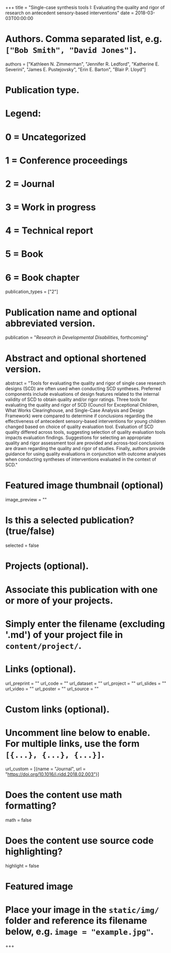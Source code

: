 +++
title = "Single-case synthesis tools I: Evaluating the quality and rigor of research on antecedent sensory-based interventions"
date = 2018-03-03T00:00:00

# Authors. Comma separated list, e.g. `["Bob Smith", "David Jones"]`.
authors = ["Kathleen N. Zimmerman", "Jennifer R. Ledford", "Katherine E. Severini", "James E. Pustejovsky", "Erin E. Barton", "Blair P. Lloyd"]

# Publication type.
# Legend:
# 0 = Uncategorized
# 1 = Conference proceedings
# 2 = Journal
# 3 = Work in progress
# 4 = Technical report
# 5 = Book
# 6 = Book chapter
publication_types = ["2"]

# Publication name and optional abbreviated version.
publication = "_Research in Developmental Disabilities_, forthcoming"

# Abstract and optional shortened version.
abstract = "Tools for evaluating the quality and rigor of single case research designs (SCD) are often used when conducting SCD syntheses. Preferred components include evaluations of design features related to the internal validity of SCD to obtain quality and/or rigor ratings. Three tools for evaluating the quality and rigor of SCD (Council for Exceptional Children, What Works Clearinghouse, and Single-Case Analysis and Design Framework) were compared to determine if conclusions regarding the effectiveness of antecedent sensory-based interventions for young children changed based on choice of quality evaluation tool. Evaluation of SCD quality differed across tools, suggesting selection of quality evaluation tools impacts evaluation findings. Suggestions for selecting an appropriate quality and rigor assessment tool are provided and across-tool conclusions are drawn regarding the quality and rigor of studies. Finally, authors provide guidance for using quality evaluations in conjunction with outcome analyses when conducting syntheses of interventions evaluated in the context of SCD."

# Featured image thumbnail (optional)
image_preview = ""

# Is this a selected publication? (true/false)
selected = false

# Projects (optional).
#   Associate this publication with one or more of your projects.
#   Simply enter the filename (excluding '.md') of your project file in `content/project/`.

# Links (optional).
url_preprint = ""
url_code = ""
url_dataset = ""
url_project = ""
url_slides = ""
url_video = ""
url_poster = ""
url_source = ""

# Custom links (optional).
#   Uncomment line below to enable. For multiple links, use the form `[{...}, {...}, {...}]`.
url_custom = [{name = "Journal", url = "https://doi.org/10.1016/j.ridd.2018.02.003"}]

# Does the content use math formatting?
math = false

# Does the content use source code highlighting?
highlight = false

# Featured image
# Place your image in the `static/img/` folder and reference its filename below, e.g. `image = "example.jpg"`.

+++
